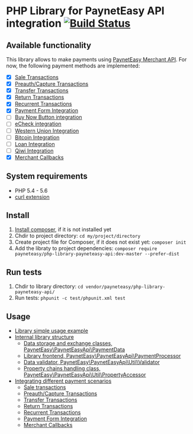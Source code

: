 # PHP Library for PaynetEasy API integration [![Build Status](https://travis-ci.org/payneteasy/php-library-payneteasy-api.png?branch=master)](https://travis-ci.org/payneteasy/php-library-paynet)
## Available functionality

This library allows to make payments using [PaynetEasy Merchant API](http://doc.payneteasy.com/). For now, the following payment methods are implemented:
- [x] [Sale Transactions](http://doc.payneteasy.com/doc/sale-transactions.htm)
- [x] [Preauth/Capture Transactions](http://doc.payneteasy.com/doc/preauth-capture-transactions.htm)
- [x] [Transfer Transactions](http://doc.payneteasy.com/doc/transfer-transactions.htm)
- [x] [Return Transactions](http://doc.payneteasy.com/doc/return-transactions.htm)
- [x] [Recurrent Transactions](http://doc.payneteasy.com/doc/recurrent-transactions.htm)
- [x] [Payment Form Integration](http://doc.payneteasy.com/doc/payment-form-integration.htm)
- [ ] [Buy Now Button integration](http://doc.payneteasy.com/doc/buy-now-button-integration.htm)
- [ ] [eCheck integration](http://doc.payneteasy.com/doc/echeck-integration.htm)
- [ ] [Western Union Integration](http://doc.payneteasy.com/doc/money-transfer-systems.htm)
- [ ] [Bitcoin Integration](http://doc.payneteasy.com/doc/bitcoin-integration.htm)
- [ ] [Loan Integration](http://doc.payneteasy.com/doc/loan-integration.htm)
- [ ] [Qiwi Integration](http://doc.payneteasy.com/doc/qiwi-integration.htm)
- [x] [Merchant Callbacks](http://doc.payneteasy.com/doc/merchant-callbacks.htm)

## System requirements

* PHP 5.4 - 5.6
* [curl extension](http://php.net/manual/en/book.curl.php)

## Install

1. [Install composer](http://getcomposer.org/doc/00-intro.md), if it is not installed yet
2. Chdir to project directory: `cd my/project/directory`
3. Create project file for Composer, if it does not exist yet: `composer init`
4. Add the libraty to project dependencies: `composer require payneteasy/php-library-payneteasy-api:dev-master --prefer-dist`

## Run tests

1. Chdir to library directory: `cd vendor/payneteasy/php-library-payneteasy-api/`
2. Run tests: `phpunit -c test/phpunit.xml test`

## Usage

* [Library simple usage example](00-basic-tutorial.md)
* [Internal library structure](01-library-internals.md)
    * [Data storage and exchange classes, PaynetEasy\PaynetEasyApi\PaymentData](library-internals/00-payment-data.md)
    * [Library frontend, PaynetEasy\PaynetEasyApi\PaymentProcessor](library-internals/01-payment-processor.md)
    * [Data validator, PaynetEasy\PaynetEasyApi\Util\Validator](library-internals/02-validator.md)
    * [Property chains handling class, PaynetEasy\PaynetEasyApi\Util\PropertyAccessor](library-internals/03-property-accessor.md)
* [Integrating different payment scenarios](02-payment-scenarios.md)
    * [Sale transactions](payment-scenarios/00-sale-transactions.md)
    * [Preauth/Capture Transactions](payment-scenarios/01-preauth-capture-transactions.md)
    * [Transfer Transactions](payment-scenarios/02-transfer-transactions.md)
    * [Return Transactions](payment-scenarios/03-return-transactions.md)
    * [Recurrent Transactions](payment-scenarios/04-recurrent-transactions.md)
    * [Payment Form Integration](payment-scenarios/05-payment-form-integration.md)
    * [Merchant Callbacks](payment-scenarios/06-merchant-callbacks.md)
